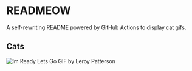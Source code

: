 # READMEOW

A self-rewriting README powered by GitHub Actions to display cat gifs.

## Cats

![Im Ready Lets Go GIF by Leroy Patterson](https://media0.giphy.com/media/CjmvTCZf2U3p09Cn0h/200.gif?cid=9acd02dapg2min1n7wa0yctsc7xzxura8cyxluk65fi3fb8l&ep=v1_gifs_search&rid=200.gif&ct=g)
